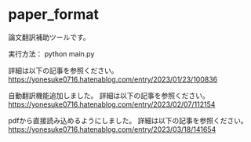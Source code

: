 # paper_format

論文翻訳補助ツールです。

実行方法：
python main.py

詳細は以下の記事を参照ください。
https://yonesuke0716.hatenablog.com/entry/2023/01/23/100836

自動翻訳機能追加しました。
詳細は以下の記事を参照ください。
https://yonesuke0716.hatenablog.com/entry/2023/02/07/112154

pdfから直接読み込めるようにしました。
詳細は以下の記事を参照ください。
https://yonesuke0716.hatenablog.com/entry/2023/03/18/141654